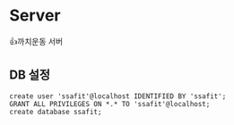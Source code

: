 # Server
👍까치운동 서버


## DB 설정
```
create user 'ssafit'@localhost IDENTIFIED BY 'ssafit';
GRANT ALL PRIVILEGES ON *.* TO 'ssafit'@localhost;
create database ssafit;
```
